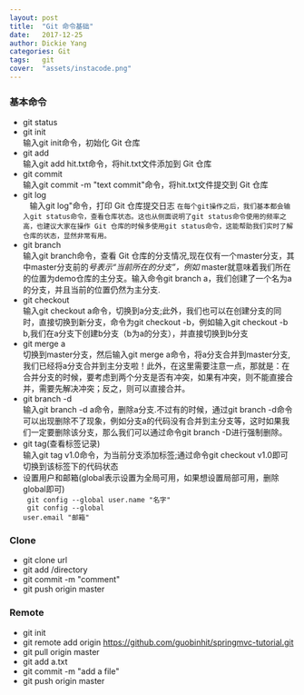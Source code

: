 ```yaml
---
layout: post
title:  "Git 命令基础"
date:   2017-12-25
author: Dickie Yang
categories: Git
tags:	git 
cover:  "assets/instacode.png"
---
```


### 基本命令
- git status
- git init<br>
    输入git init命令，初始化 Git 仓库
- git add<br>
    输入git add hit.txt命令，将hit.txt文件添加到 Git 仓库
- git commit<br>
    输入git commit -m "text commit"命令，将hit.txt文件提交到 Git 仓库
- git log<br>
    输入git log"命令，打印 Git 仓库提交日志
 `在每个git操作之后，我们基本都会输入git status命令，查看仓库状态。这也从侧面说明了git status命令使用的频率之高，也建议大家在操作 Git 仓库的时候多使用git status命令，这能帮助我们实时了解仓库的状态，显然非常有用。`
- git branch<br>
    输入git branch命令，查看 Git 仓库的分支情况,现在仅有一个master分支，其中master分支前的*号表示“当前所在的分支”，例如* master就意味着我们所在的位置为demo仓库的主分支。输入命令git branch a，我们创建了一个名为a的分支，并且当前的位置仍然为主分支.
- git checkout<br>
    输入git checkout a命令，切换到a分支;此外，我们也可以在创建分支的同时，直接切换到新分支，命令为git checkout -b，例如输入git checkout -b b,我们在a分支下创建b分支（b为a的分支），并直接切换到b分支
- git merge a<br>
    切换到master分支，然后输入git merge a命令，将a分支合并到master分支,我们已经将a分支合并到主分支啦！此外，在这里需要注意一点，那就是：在合并分支的时候，要考虑到两个分支是否有冲突，如果有冲突，则不能直接合并，需要先解决冲突；反之，则可以直接合并。
- git branch -d <br>
    输入git branch -d a命令，删除a分支.不过有的时候，通过git branch -d命令可以出现删除不了现象，例如分支a的代码没有合并到主分支等，这时如果我们一定要删除该分支，那么我们可以通过命令git branch -D进行强制删除。
- git tag(查看标签记录)<br>
    输入git tag v1.0命令，为当前分支添加标签;通过命令git checkout v1.0即可切换到该标签下的代码状态
- 设置用户和邮箱(global表示设置为全局可用，如果想设置局部可用，删除global即可)<br>
  <code>
  git config --global user.name "名字"<br>
  git config --global user.email "邮箱"
  </code>
### Clone
- git clone url
- git add /directory
- git commit -m "comment"
- git push origin master
### Remote
- git init
- git remote add origin https://github.com/guobinhit/springmvc-tutorial.git
- git pull origin master
- git add a.txt
- git commit -m "add a file"
- git push origin master

